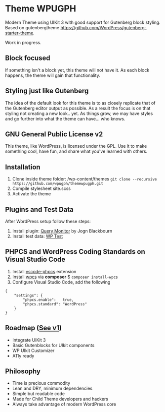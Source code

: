 # Theme WPUGPH
Modern Theme using UIKit 3 with good support for Gutenberg block styling. Based on gutenbergtheme https://github.com/WordPress/gutenberg-starter-theme.

Work in progress.

## Block focused
If something isn't a block yet, this theme will not have it. As each block happens, the theme will gain that functionality.

## Styling just like Gutenberg
The idea of the default look for this theme is to as closely replicate that of the Gutenberg editor output as possible. As a result the focus is on that styling not creating a new look.. yet. As things grow, we may have styles and go further into what the theme can have... who knows.

## GNU General Public License v2
This theme, like WordPress, is licensed under the GPL. Use it to make something cool, have fun, and share what you've learned with others.

## Installation
1. Clone inside theme folder: /wp-content/themes
```git clone --recursive https://github.com/wpugph/themewpugph.git```
2. Compile stylesheet site.scss
3. Activate the theme

## Plugins and Test Data
After WordPress setup follow these steps:

1. Install plugin: [Query Monitor](https://wordpress.org/plugins/query-monitor/) by Jogn Blackbourn
2. Install test data: [WP Test](https://github.com/poststatus/wptest#installation)

## PHPCS and WordPress Coding Standards on Visual Studio Code
1. Install [vscode-phpcs](https://marketplace.visualstudio.com/items?itemName=ikappas.phpcs) extension
2. Install [wpcs](https://github.com/WordPress-Coding-Standards/WordPress-Coding-Standards) via **composer** $ ```composer install-wpcs```
3. Configure Visual Studio Code, add the following
```
{
	"settings": {
		"phpcs.enable":   true,
		"phpcs.standard": "WordPress"
	}
}
```

## Roadmap ([See v1](https://github.com/wpugph/gutenberg-starter-theme/projects/1))
- Integrate UIKit 3
- Basic Gutenblocks for UIkit components
- WP UIkit Customizer
- A11y ready

## Philosophy
- Time is precious commodity
- Lean and DRY, minimum dependencies
- Simple but readable code
- Made for Child Theme developers and hackers
- Always take advantage of modern WordPress core

